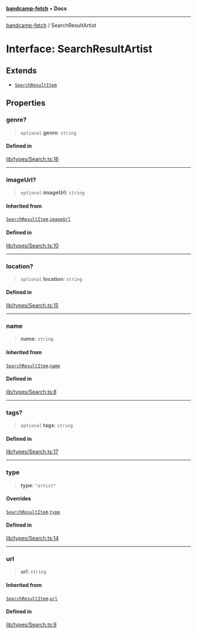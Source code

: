 [**bandcamp-fetch**](../README.md) • **Docs**

***

[bandcamp-fetch](../README.md) / SearchResultArtist

# Interface: SearchResultArtist

## Extends

- [`SearchResultItem`](SearchResultItem.md)

## Properties

### genre?

> `optional` **genre**: `string`

#### Defined in

[lib/types/Search.ts:16](https://github.com/patrickkfkan/bandcamp-fetch/blob/d7908af6ae5080a27ddea05f2631b8fc5129d64d/src/lib/types/Search.ts#L16)

***

### imageUrl?

> `optional` **imageUrl**: `string`

#### Inherited from

[`SearchResultItem`](SearchResultItem.md).[`imageUrl`](SearchResultItem.md#imageurl)

#### Defined in

[lib/types/Search.ts:10](https://github.com/patrickkfkan/bandcamp-fetch/blob/d7908af6ae5080a27ddea05f2631b8fc5129d64d/src/lib/types/Search.ts#L10)

***

### location?

> `optional` **location**: `string`

#### Defined in

[lib/types/Search.ts:15](https://github.com/patrickkfkan/bandcamp-fetch/blob/d7908af6ae5080a27ddea05f2631b8fc5129d64d/src/lib/types/Search.ts#L15)

***

### name

> **name**: `string`

#### Inherited from

[`SearchResultItem`](SearchResultItem.md).[`name`](SearchResultItem.md#name)

#### Defined in

[lib/types/Search.ts:8](https://github.com/patrickkfkan/bandcamp-fetch/blob/d7908af6ae5080a27ddea05f2631b8fc5129d64d/src/lib/types/Search.ts#L8)

***

### tags?

> `optional` **tags**: `string`

#### Defined in

[lib/types/Search.ts:17](https://github.com/patrickkfkan/bandcamp-fetch/blob/d7908af6ae5080a27ddea05f2631b8fc5129d64d/src/lib/types/Search.ts#L17)

***

### type

> **type**: `"artist"`

#### Overrides

[`SearchResultItem`](SearchResultItem.md).[`type`](SearchResultItem.md#type)

#### Defined in

[lib/types/Search.ts:14](https://github.com/patrickkfkan/bandcamp-fetch/blob/d7908af6ae5080a27ddea05f2631b8fc5129d64d/src/lib/types/Search.ts#L14)

***

### url

> **url**: `string`

#### Inherited from

[`SearchResultItem`](SearchResultItem.md).[`url`](SearchResultItem.md#url)

#### Defined in

[lib/types/Search.ts:9](https://github.com/patrickkfkan/bandcamp-fetch/blob/d7908af6ae5080a27ddea05f2631b8fc5129d64d/src/lib/types/Search.ts#L9)
